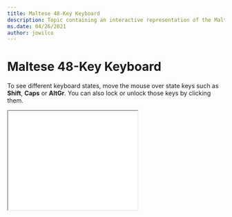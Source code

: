 ```yaml
--- 
title: Maltese 48-Key Keyboard 
description: Topic containing an interactive representation of the Maltese 48-Key Keyboard 
ms.date: 04/26/2021 
author: jowilco 
--- 
```

 
# Maltese 48-Key Keyboard 
 
To see different keyboard states, move the mouse over state keys such as **Shift**, **Caps** or **AltGr**. You can also lock or unlock those keys by clicking them. 
 
<iframe src="kbdmlt48.html" height="230"></iframe> 
